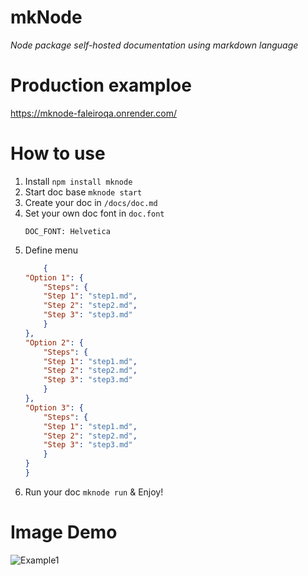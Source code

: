 # mkNode
_Node package self-hosted documentation using markdown language_

# Production examploe
https://mknode-faleiroqa.onrender.com/

# How to use
1. Install `npm install mknode`
2. Start doc base `mknode start`
3. Create your doc in `/docs/doc.md`
4. Set your own doc font in `doc.font`
    ```
    DOC_FONT: Helvetica
    ```
5. Define menu
    ```json
        {
    "Option 1": {
        "Steps": {
        "Step 1": "step1.md",
        "Step 2": "step2.md",
        "Step 3": "step3.md"
        }
    },
    "Option 2": {
        "Steps": {
        "Step 1": "step1.md",
        "Step 2": "step2.md",
        "Step 3": "step3.md"
        }
    },
    "Option 3": {
        "Steps": {
        "Step 1": "step1.md",
        "Step 2": "step2.md",
        "Step 3": "step3.md"
        }
    }
    }
    ```
6. Run your doc `mknode run` & Enjoy!

# Image Demo
![Example1](https://i.imgur.com/6i6f1R8.png)

